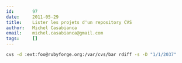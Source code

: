 ```yaml
---
id:       97
date:     2011-05-29
title:    Lister les projets d'un repository CVS
author:   Michel Casabianca
email:    michel.casabianca@gmail.com
tags:     []
---
```


```bash
cvs -d :ext:foo@rubyforge.org:/var/cvs/bar rdiff -s -D "1/1/2037"
```

